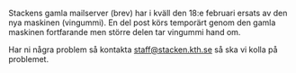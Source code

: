 <!--
.. title: Flytta av mail till nytt system
.. slug: mail
.. date: 2012-02-18 12:00:00 CEST
.. description:
.. category: 2012
.. author: Stacken
-->

Stackens gamla mailserver (brev) har i kväll den 18:e februari ersats av den nya maskinen (vingummi). En del post körs temporärt genom den gamla maskinen fortfarande men större delen tar vingummi hand om.

Har ni några problem så kontakta staff@stacken.kth.se så ska vi kolla på problemet.

<!-- TEASER_END -->

